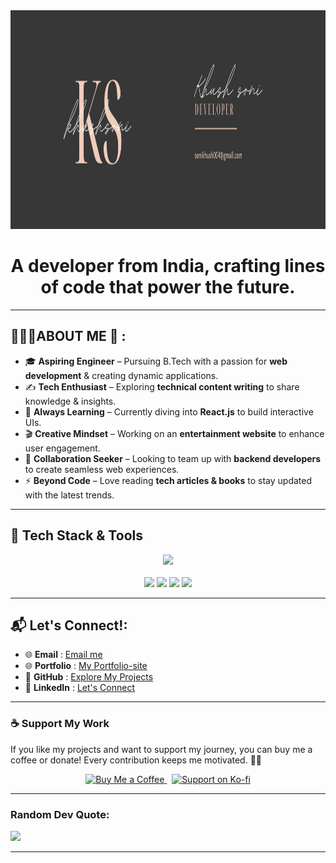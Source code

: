 <div align="center">
<img src="https://github.com/Khush1009i/khush1009i/blob/d4b78aca257afff4343bfa2b6b91ef8e0a469aa2/Khush%20soni%20(1).png" height="350" width="1500">
</div>

<h1 align="center">A developer from India, crafting lines of code that power the future.<br></h1>

---

## 👨🏻‍💻ABOUT ME 🙂 : 

- 🎓 **Aspiring Engineer** – Pursuing B.Tech with a passion for **web development** & creating dynamic applications.  
- ✍️ **Tech Enthusiast** – Exploring **technical content writing** to share knowledge & insights.  
- 📖 **Always Learning** – Currently diving into **React.js** to build interactive UIs.  
- 🎬 **Creative Mindset** – Working on an **entertainment website** to enhance user engagement.  
- 🤝 **Collaboration Seeker** – Looking to team up with **backend developers** to create seamless web experiences.  
- ⚡ **Beyond Code** – Love reading **tech articles & books** to stay updated with the latest trends.  

---

 
## 🚀 Tech Stack & Tools  
<p align="center">
  <img src="https://skillicons.dev/icons?i=html,css,js,java,python,dart,gitlab,github" /><br><br>
  
  <img src="https://img.shields.io/badge/Figma-white?style=for-the-badge&logo=figma&logoColor=black" />
  <img src="https://img.shields.io/badge/Framer-white?style=for-the-badge&logo=framer&logoColor=black" />
  <img src="https://img.shields.io/badge/Canva-white?style=for-the-badge&logo=canva&logoColor=blue" />
  <img src="https://img.shields.io/badge/Dart-white?style=for-the-badge&logo=dart&logoColor=0175C2" />
</p>




---

## 📬 **Let's Connect!:**  

- 🌐 **Email**      :  [Email me](mailto:your-sonikhush004@gmail.com)<br>
- 🌐 **Portfolio**  :  [My Portfolio-site](https://khushsoni.framer.website/)<br>
- 🚀 **GitHub**     :  [Explore My Projects](https://github.com/khush1009i)  
- 💼 **LinkedIn**   :  [Let's Connect](https://www.linkedin.com/in/khush-soni?utm_source=share&utm_campaign=share_via&utm_content=profile&utm_medium=android_app)  

---

### ☕ **Support My Work**  

If you like my projects and want to support my journey, you can buy me a coffee or donate! Every contribution keeps me motivated. 🚀💙  

<p align="center">
  <a href="https://www.buymeacoffee.com/khush_soni">
    <img src="https://cdn.buymeacoffee.com/buttons/v2/default-yellow.png" height="50" width="200" alt="Buy Me a Coffee">
  </a> 
  &nbsp;
  <a href="https://ko-fi.com/khushsoni">
    <img src="https://cdn.ko-fi.com/cdn/kofi3.png?v=3" height="50" width="200" alt="Support on Ko-fi">
  </a>
</p>  

---



### Random Dev Quote:<br>
![](https://quotes-github-readme.vercel.app/api?type=horizontal&theme=radical)  

---
<!-- 

<div align="center"><img src="https://komarev.com/ghpvc/?username=khush1009i&color=dc143c&style=for-the-badge" alt="Profile Views" style="height:90";>
</div>
